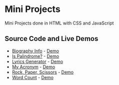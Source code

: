# Mini Projects
Mini Projects done in HTML with CSS and JavaScript

## Source Code and Live Demos
  - [Biography Info]() - [Demo]()
  - [Is Palindrome?]() - [Demo]()
  - [Lyrics Generator]() - [Demo]()
  - [My Acronym]() - [Demo]()
  - [Rock, Paper, Scissors]() - [Demo]()
  - [Word Count]() - [Demo]()